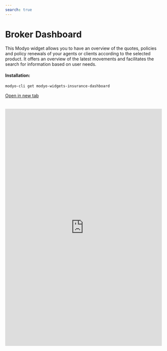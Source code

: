```yaml
---
search: true
---
```


# Broker Dashboard <Badge text="Beta" type="warn"/>

This Modyo widget allows you to have an overview of the quotes, policies and policy renewals of your agents or clients according to the selected product. It offers an overview of the latest movements and facilitates the search for information based on user needs.

#### Installation:

```bash
modyo-cli get modyo-widgets-insurance-dashboard
```

[Open in new tab](https://widgets.modyo.com/insurance/broker/dashboard)

<iframe id="widgetFrame" src="https://widgets.modyo.com/insurance/broker/dashboard" width="100%" frameBorder="0"  style="min-height:762px;overflow:auto;margin-top:20px;"/>

| Feature       | Description                                                                                                                                                                                |
| ------------- | ------------------------------------------------------------------------------------------------------------------------------------------------------------------------------------------ |
| Search tool   | Facilitates the search for information through key data from quotes and policies. Customize options or choose searches by product ID, policy holder name, or document numbers.             |
| Date filter   | Personalizes the results and optimizes consultation service calls based on user interest in consultation or based on the time periods established by legal teams.                          |
| Results table | Configure key data according to the device and business need to show a summary of important information on quotes, policies and renewals.                                                  |
| Organizer     | Optimize space by customizing the results pagination and the order filter to provide a better experience based on user interest.                                                           |
| New quote     | Generates access to the creation of new quotes quickly and directly from the main dashboard.                                                                                               |
| New policy    | Facilitates the issuance of policies by searching through current quotes that your agents can issue. Displays the results of the latest quotes made to increase the conversion (issuance). |

